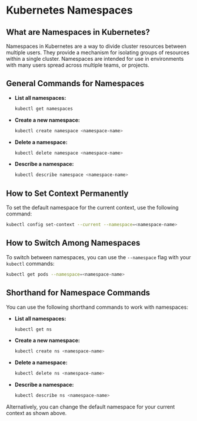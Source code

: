 # Kubernetes Namespaces

## What are Namespaces in Kubernetes?

Namespaces in Kubernetes are a way to divide cluster resources between multiple users. They provide a mechanism for isolating groups of resources within a single cluster. Namespaces are intended for use in environments with many users spread across multiple teams, or projects.

## General Commands for Namespaces

- **List all namespaces:**
    ```sh
    kubectl get namespaces
    ```

- **Create a new namespace:**
    ```sh
    kubectl create namespace <namespace-name>
    ```

- **Delete a namespace:**
    ```sh
    kubectl delete namespace <namespace-name>
    ```

- **Describe a namespace:**
    ```sh
    kubectl describe namespace <namespace-name>
    ```

## How to Set Context Permanently

To set the default namespace for the current context, use the following command:
```sh
kubectl config set-context --current --namespace=<namespace-name>
```

## How to Switch Among Namespaces

To switch between namespaces, you can use the `--namespace` flag with your `kubectl` commands:
```sh
kubectl get pods --namespace=<namespace-name>
```

## Shorthand for Namespace Commands

You can use the following shorthand commands to work with namespaces:

- **List all namespaces:**
    ```sh
    kubectl get ns
    ```

- **Create a new namespace:**
    ```sh
    kubectl create ns <namespace-name>
    ```

- **Delete a namespace:**
    ```sh
    kubectl delete ns <namespace-name>
    ```

- **Describe a namespace:**
    ```sh
    kubectl describe ns <namespace-name>
    ```
Alternatively, you can change the default namespace for your current context as shown above.
